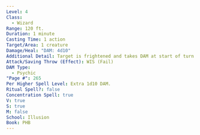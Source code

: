 ```yaml
---
Level: 4
Class:
  - Wizard
Range: 120 ft.
Duration: 1 minute
Casting Time: 1 action
Target/Area: 1 creature
Damage/Heal: "DAM: 4d10"
Additional Detail: Target is frightened and takes DAM at start of turn if it doesn't save.
Attack/Saving Throw (Effect): WIS (Fail)
DAM Type:
  - Psychic
"Page #": 265
Per Higher Spell Level: Extra 1d10 DAM.
Ritual Spell?: false
Concentration Spell: true
V: true
S: true
M: false
School: Illusion
Book: PHB
---
```

